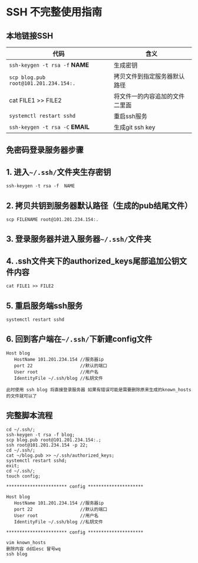 # SSH 不完整使用指南

## 本地链接SSH

| 代码                                  | 含义                           |
|---------------------------------------|--------------------------------|
| `ssh-keygen -t rsa -f`     **NAME**   | 生成密钥                       |
| `scp blog.pub root@101.201.234.154:.` | 拷贝文件到指定服务器默认路径   |
| cat FILE1 >> FILE2                    | 将文件一的内容追加的文件二里面 |
| `systemctl restart sshd`              | 重启ssh服务                    |
| `ssh-keygen -t rsa -C`     **EMAIL**  | 生成git ssh key                |

## 免密码登录服务器步骤

## 1. 进入`~/.ssh/`文件夹生存密钥

   ```shell
   ssh-keygen -t rsa -f  NAME
   ```

## 2. 拷贝共钥到服务器默认路径（生成的pub结尾文件）

   ```
   scp FILENAME root@101.201.234.154:.
   ```

## 3. 登录服务器并进入服务器`~/.ssh/`文件夹 

## 4. .ssh文件夹下的authorized_keys尾部追加公钥文件内容

   ```shell
   cat FILE1 >> FILE2
   ```

## 5. 重启服务端ssh服务

   ```
   systemctl restart sshd
   ```

   

## 6. 回到客户端在`~/.ssh/`下新建config文件

   ```shell
   Host blog
      HostName 101.201.234.154 //服务器ip
      port 22                  //默认的端口
      User root                //用户名
      IdentityFile ~/.ssh/blog //私钥文件
   ```

   ```
   此时使用 ssh blog 将直接登录服务器 如果有错误可能是需要删除原来生成的known_hosts的文件就可以了
   ```

   ## 完整脚本流程

   ```shell
   cd ~/.ssh/;
   ssh-keygen -t rsa -f blog;
   scp blog.pub root@101.201.234.154:.;
   ssh root@101.201.234.154 -p 22;
   cd ~/.ssh/;
   cat ~/blog.pub >> ~/.ssh/authorized_keys;
   systemctl restart sshd;
   exit;
   cd ~/.ssh/;
   touch config;
   
   *********************** config *********************
   
   Host blog
      HostName 101.201.234.154 //服务器ip
      port 22                  //默认的端口
      User root                //用户名
      IdentityFile ~/.ssh/blog //私钥文件
      
   *********************** config *********************
   
   vim known_hosts 
   删除内容 dd后esc 冒号wq
   ssh blog
   
   ```

   


